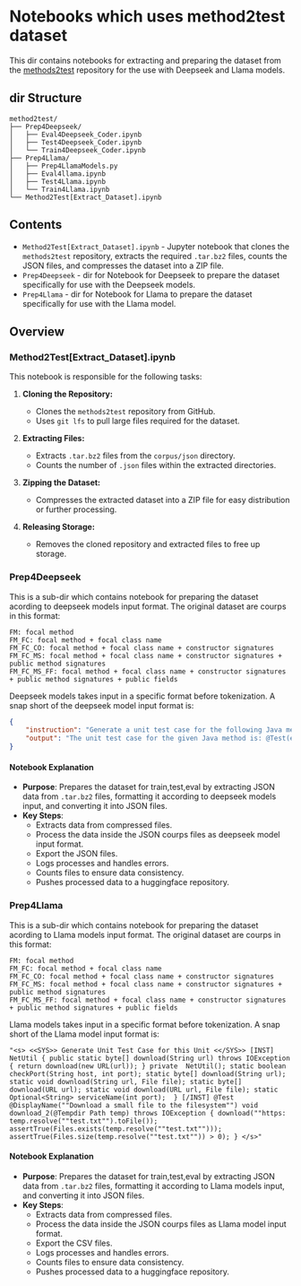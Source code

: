 # Notebooks which uses method2test dataset

This dir contains notebooks for extracting and preparing the dataset from the [methods2test](https://github.com/microsoft/methods2test) repository for the use with Deepseek and Llama models. 

## dir Structure

```plaintext
method2test/
├── Prep4Deepseek/
│   ├── Eval4Deepseek_Coder.ipynb
│   ├── Test4Deepseek_Coder.ipynb
│   └── Train4Deepseek_Coder.ipynb
├── Prep4Llama/
│   ├── Prep4LlamaModels.py
│   ├── Eval4llama.ipynb
│   ├── Test4Llama.ipynb
│   └── Train4Llama.ipynb
└── Method2Test[Extract_Dataset].ipynb
```

## Contents

- `Method2Test[Extract_Dataset].ipynb` - Jupyter notebook that clones the `methods2test` repository, extracts the required `.tar.bz2` files, counts the JSON files, and compresses the dataset into a ZIP file.
- `Prep4Deepseek` - dir for Notebook for Deepseek to prepare the dataset specifically for use with the Deepseek models.
- `Prep4Llama` - dir for Notebook for Llama to prepare the dataset specifically for use with the Llama model.

## Overview

### Method2Test[Extract_Dataset].ipynb

This notebook is responsible for the following tasks:

1. **Cloning the Repository:**
   - Clones the `methods2test` repository from GitHub.
   - Uses `git lfs` to pull large files required for the dataset.

2. **Extracting Files:**
   - Extracts `.tar.bz2` files from the `corpus/json` directory.
   - Counts the number of `.json` files within the extracted directories.

3. **Zipping the Dataset:**
   - Compresses the extracted dataset into a ZIP file for easy distribution or further processing.

4. **Releasing Storage:**
   - Removes the cloned repository and extracted files to free up storage.

### Prep4Deepseek
This is a sub-dir which contains notebook for preparing the dataset acording to deepseek models input format. The original dataset are courps in this format: 

```plaintext
FM: focal method
FM_FC: focal method + focal class name
FM_FC_CO: focal method + focal class name + constructor signatures
FM_FC_MS: focal method + focal class name + constructor signatures + public method signatures
FM_FC_MS_FF: focal method + focal class name + constructor signatures + public method signatures + public fields
```

Deepseek models takes input in a specific format before tokenization. A snap short of the deepseek model input format is:

```JSON
{
    "instruction": "Generate a unit test case for the following Java method: TimestampsParser { public static TimestampSet parseTimestampSet(String input, DateTimeZone timeZone) throws IllegalArgumentException { if (input == null) { return null; } if (input.equalsIgnoreCase(EMPTY_VALUE)) { return new TimestampSet(); } ArrayList<String> values = new ArrayList<String>(); try { StringReader reader = new StringReader(input + ' '); int r; char c; while ((r = reader.read()) != -1) { c = (char) r; switch (c) { case DYNAMIC_TYPE_LEFT_BOUND: case DYNAMIC_TYPE_RIGHT_BOUND: case RIGHT_BOUND_SQUARE_BRACKET: case RIGHT_BOUND_BRACKET: case LEFT_BOUND_BRACKET: case LEFT_BOUND_SQUARE_BRACKET: case ' ': case '\\t': case '\\r': case '\\n': case COMMA: break; case '\"': case '\\'': values.add(FormattingAndParsingUtils.parseLiteral(reader, c)); break; default: reader.skip(-1); values.add(FormattingAndParsingUtils.parseValue(reader)); } } } catch (IOException ex) { throw new RuntimeException(\"Unexpected expection while parsing timestamps\", ex); } TimestampSet result = new TimestampSet(values.size()); for (String value : values) { result.add(FormattingAndParsingUtils.parseDateTimeOrTimestamp(value, timeZone)); } return result; }  static TimestampSet parseTimestampSet(String input, DateTimeZone timeZone); static TimestampSet parseTimestampSet(String input); static TimestampMap<T> parseTimestampMap(Class<T> typeClass, String input, DateTimeZone timeZone); static TimestampMap<T> parseTimestampMap(Class<T> typeClass, String input);  }",
    "output": "The unit test case for the given Java method is: @Test(expectedExceptions = IllegalArgumentException.class) public void testParseTimestampSetBadDateFormat1() { TimestampsParser.parseTimestampSet(\"[2015-13-01, 2015-01-31]\"); }"
}
```

#### Notebook Explanation
- **Purpose**: Prepares the dataset for train,test,eval by extracting JSON data from `.tar.bz2` files, formatting it according to deepseek models input, and converting it into JSON files.
- **Key Steps**:
   - Extracts data from compressed files.
   - Process the data inside the JSON courps files as deepseek model input format.
   - Export the JSON files.
   - Logs processes and handles errors.
   - Counts files to ensure data consistency.
   - Pushes processed data to a huggingface repository.

### Prep4Llama
This is a sub-dir which contains notebook for preparing the dataset acording to Llama models input format. The original dataset are courps in this format: 

```plaintext
FM: focal method
FM_FC: focal method + focal class name
FM_FC_CO: focal method + focal class name + constructor signatures
FM_FC_MS: focal method + focal class name + constructor signatures + public method signatures
FM_FC_MS_FF: focal method + focal class name + constructor signatures + public method signatures + public fields
```

Llama models takes input in a specific format before tokenization. A snap short of the Llama model input format is:

```csv
"<s> <<SYS>> Generate Unit Test Case for this Unit <</SYS>> [INST] NetUtil { public static byte[] download(String url) throws IOException { return download(new URL(url)); } private  NetUtil(); static boolean checkPort(String host, int port); static byte[] download(String url); static void download(String url, File file); static byte[] download(URL url); static void download(URL url, File file); static Optional<String> serviceName(int port);  } [/INST] @Test @DisplayName(""Download a small file to the filesystem"") void download_2(@Tempdir Path temp) throws IOException { download(""https: temp.resolve(""test.txt"").toFile()); assertTrue(Files.exists(temp.resolve(""test.txt""))); assertTrue(Files.size(temp.resolve(""test.txt"")) > 0); } </s>"
```

#### Notebook Explanation
- **Purpose**: Prepares the dataset for train,test,eval by extracting JSON data from `.tar.bz2` files, formatting it according to Llama models input, and converting it into JSON files.
- **Key Steps**:
   - Extracts data from compressed files.
   - Process the data inside the JSON courps files as Llama model input format.
   - Export the CSV files.
   - Logs processes and handles errors.
   - Counts files to ensure data consistency.
   - Pushes processed data to a huggingface repository.